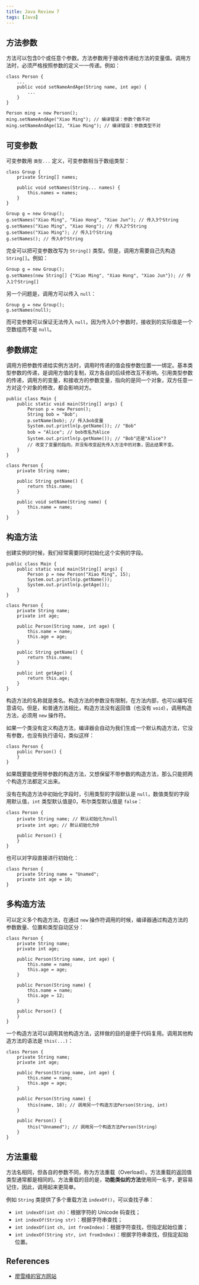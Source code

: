 ```yaml
---
title: Java Review 7
tags: [Java]
---
```


## 方法参数
方法可以包含0个或任意个参数。方法参数用于接收传递给方法的变量值。调用方法时，必须严格按照参数的定义一一传递。例如：
```
class Person {
    ...
    public void setNameAndAge(String name, int age) {
        ...
    }
}

Person ming = new Person();
ming.setNameAndAge("Xiao Ming"); // 编译错误：参数个数不对
ming.setNameAndAge(12, "Xiao Ming"); // 编译错误：参数类型不对
```

## 可变参数
可变参数用 `类型...` 定义，可变参数相当于数组类型：
```
class Group {
    private String[] names;

    public void setNames(String... names) {
        this.names = names;
    }
}

Group g = new Group();
g.setNames("Xiao Ming", "Xiao Hong", "Xiao Jun"); // 传入3个String
g.setNames("Xiao Ming", "Xiao Hong"); // 传入2个String
g.setNames("Xiao Ming"); // 传入1个String
g.setNames(); // 传入0个String
```

完全可以把可变参数改写为 `String[]` 类型。但是，调用方需要自己先构造 `String[]`。例如：
```
Group g = new Group();
g.setNames(new String[] {"Xiao Ming", "Xiao Hong", "Xiao Jun"}); // 传入1个String[]
```

另一个问题是，调用方可以传入 `null`：
```
Group g = new Group();
g.setNames(null);
```

而可变参数可以保证无法传入 `null`，因为传入0个参数时，接收到的实际值是一个空数组而不是 `null`。

## 参数绑定
调用方把参数传递给实例方法时，调用时传递的值会按参数位置一一绑定。基本类型参数的传递，是调用方值的复制，双方各自的后续修改互不影响。引用类型参数的传递，调用方的变量，和接收方的参数变量，指向的是同一个对象，双方任意一方对这个对象的修改，都会影响对方。

```
public class Main {
    public static void main(String[] args) {
        Person p = new Person();
        String bob = "Bob";
        p.setName(bob); // 传入bob变量
        System.out.println(p.getName()); // "Bob"
        bob = "Alice"; // bob改名为Alice
        System.out.println(p.getName()); // "Bob"还是"Alice"?
        // 改变了变量的指向，并没有改变起先传入方法中的对象，因此结果不变。
    }
}

class Person {
    private String name;

    public String getName() {
        return this.name;
    }

    public void setName(String name) {
        this.name = name;
    }
}
```

## 构造方法
创建实例的时候，我们经常需要同时初始化这个实例的字段。

```
public class Main {
    public static void main(String[] args) {
        Person p = new Person("Xiao Ming", 15);
        System.out.println(p.getName());
        System.out.println(p.getAge());
    }
}

class Person {
    private String name;
    private int age;

    public Person(String name, int age) {
        this.name = name;
        this.age = age;
    }
    
    public String getName() {
        return this.name;
    }

    public int getAge() {
        return this.age;
    }
}
```

构造方法的名称就是类名。构造方法的参数没有限制，在方法内部，也可以编写任意语句。但是，和普通方法相比，构造方法没有返回值（也没有 `void`），调用构造方法，必须用 `new` 操作符。

如果一个类没有定义构造方法，编译器会自动为我们生成一个默认构造方法，它没有参数，也没有执行语句，类似这样：
```
class Person {
    public Person() {
    }
}
```

如果既要能使用带参数的构造方法，又想保留不带参数的构造方法，那么只能把两个构造方法都定义出来。

没有在构造方法中初始化字段时，引用类型的字段默认是 `null`，数值类型的字段用默认值，`int` 类型默认值是0，布尔类型默认值是 `false`：
```
class Person {
    private String name; // 默认初始化为null
    private int age; // 默认初始化为0

    public Person() {
    }
}
```

也可以对字段直接进行初始化：
```
class Person {
    private String name = "Unamed";
    private int age = 10;
}
```

## 多构造方法
可以定义多个构造方法，在通过 `new` 操作符调用的时候，编译器通过构造方法的参数数量、位置和类型自动区分：
```
class Person {
    private String name;
    private int age;

    public Person(String name, int age) {
        this.name = name;
        this.age = age;
    }

    public Person(String name) {
        this.name = name;
        this.age = 12;
    }

    public Person() {
    }
}
```

一个构造方法可以调用其他构造方法，这样做的目的是便于代码复用。调用其他构造方法的语法是 `this(...)`：
```
class Person {
    private String name;
    private int age;

    public Person(String name, int age) {
        this.name = name;
        this.age = age;
    }

    public Person(String name) {
        this(name, 18); // 调用另一个构造方法Person(String, int)
    }

    public Person() {
        this("Unnamed"); // 调用另一个构造方法Person(String)
    }
}
```

## 方法重载
方法名相同，但各自的参数不同，称为方法重载（Overload）。方法重载的返回值类型通常都是相同的。方法重载的目的是，**功能类似的方法**使用同一名字，更容易记住，因此，调用起来更简单。

例如 `String` 类提供了多个重载方法 `indexOf()`，可以查找子串：
- `int indexOf(int ch)`：根据字符的 Unicode 码查找；
- `int indexOf(String str)`：根据字符串查找；
- `int indexOf(int ch, int fromIndex)`：根据字符查找，但指定起始位置；
- `int indexOf(String str, int fromIndex)`：根据字符串查找，但指定起始位置。

## References
- [廖雪峰的官方网站](https://www.liaoxuefeng.com/wiki/1252599548343744/1260454548196032)

